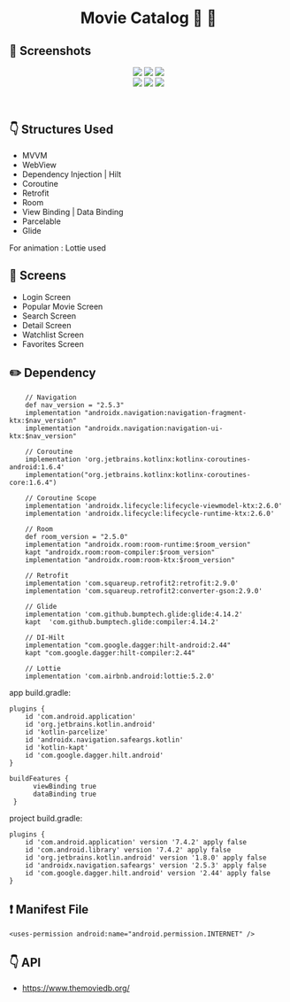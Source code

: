 # <p align="center"> Movie Catalog 🎥 🍿 </p>

<!-- Screenshots -->
## 📸 Screenshots
<p align="center">
  <img src="https://user-images.githubusercontent.com/79931228/226363870-5a445ecb-03d4-4481-a2fd-421d271571aa.png"/>
  <img src="https://user-images.githubusercontent.com/79931228/226363872-de856000-124b-4c6e-9ccd-c9937fa64d18.png"/> 
  <img src="https://user-images.githubusercontent.com/79931228/226363848-fb814560-bd28-4f6d-9654-683cd1511f7a.png"/> <br>
  <img src="https://user-images.githubusercontent.com/79931228/226363863-9e33febf-7436-4885-a587-d2deb8cf6ba1.png"/>
  <img src="https://user-images.githubusercontent.com/79931228/226363865-92f5f4f1-c25f-496d-ad9c-801c478f0465.png"/>
  <img src="https://user-images.githubusercontent.com/79931228/226363868-f3bb7a89-95c8-40ab-9e60-3f786e1775c7.png"/> <br>
</p>

<br>

<!-- Technologies -->
## :point_down: Structures Used
- MVVM
- WebView
- Dependency Injection | Hilt
- Coroutine
- Retrofit
- Room
- View Binding | Data Binding
- Parcelable
- Glide

For animation : Lottie used
<br>

<!-- Screens -->
## 📱 Screens
- Login Screen
- Popular Movie Screen
- Search Screen
- Detail Screen
- Watchlist Screen
- Favorites Screen


## :pencil2: Dependency
```
    // Navigation
    def nav_version = "2.5.3"
    implementation "androidx.navigation:navigation-fragment-ktx:$nav_version"
    implementation "androidx.navigation:navigation-ui-ktx:$nav_version"

    // Coroutine
    implementation 'org.jetbrains.kotlinx:kotlinx-coroutines-android:1.6.4'
    implementation("org.jetbrains.kotlinx:kotlinx-coroutines-core:1.6.4")

    // Coroutine Scope
    implementation 'androidx.lifecycle:lifecycle-viewmodel-ktx:2.6.0'
    implementation 'androidx.lifecycle:lifecycle-runtime-ktx:2.6.0'

    // Room
    def room_version = "2.5.0"
    implementation "androidx.room:room-runtime:$room_version"
    kapt "androidx.room:room-compiler:$room_version"
    implementation "androidx.room:room-ktx:$room_version"

    // Retrofit
    implementation 'com.squareup.retrofit2:retrofit:2.9.0'
    implementation 'com.squareup.retrofit2:converter-gson:2.9.0'

    // Glide
    implementation 'com.github.bumptech.glide:glide:4.14.2'
    kapt  'com.github.bumptech.glide:compiler:4.14.2'

    // DI-Hilt
    implementation "com.google.dagger:hilt-android:2.44"
    kapt "com.google.dagger:hilt-compiler:2.44"

    // Lottie
    implementation 'com.airbnb.android:lottie:5.2.0'
```

app build.gradle:

```
plugins {
    id 'com.android.application'
    id 'org.jetbrains.kotlin.android'
    id 'kotlin-parcelize'
    id 'androidx.navigation.safeargs.kotlin'
    id 'kotlin-kapt'
    id 'com.google.dagger.hilt.android'
}

buildFeatures {
      viewBinding true
      dataBinding true
 }
```
project build.gradle:

```
plugins {
    id 'com.android.application' version '7.4.2' apply false
    id 'com.android.library' version '7.4.2' apply false
    id 'org.jetbrains.kotlin.android' version '1.8.0' apply false
    id 'androidx.navigation.safeargs' version '2.5.3' apply false
    id 'com.google.dagger.hilt.android' version '2.44' apply false
}
```

<!-- Manifest File -->
## :exclamation: Manifest File
```
<uses-permission android:name="android.permission.INTERNET" />
```

<!-- API -->
## :point_down: API
- https://www.themoviedb.org/
